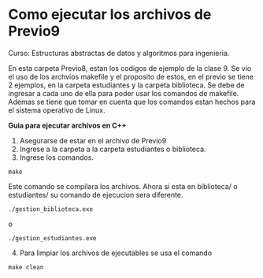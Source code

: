# Como ejecutar los archivos de Previo9
Curso: Estructuras abstractas de datos y algoritmos para ingenieria.

En esta carpeta Previo8, estan los codigos de ejemplo de la clase 9. Se vio el uso de los archvios makefile y el proposito de estos, en el previo se tiene 2 ejemplos, en la carpeta estudiantes y la carpeta biblioteca. Se debe de ingresar a cada uno de ella para poder usar los comandos de makefile. Ademas se tiene que tomar en cuenta que los comandos estan hechos para el sistema operativo de Linux.

**Guia para ejecutar archivos en C++**
1. Asegurarse de estar en el archivo de Previo9
2. Ingrese a la carpeta a la carpeta estudiantes o biblioteca.
3. Ingrese los comandos.

```
make
```

Este comando se compilara los archivos. Ahora si esta en biblioteca/ o estudiantes/ su comando de ejecucion sera diferente.

```
./gestion_biblioteca.exe
```
o

```
./gestion_estudiantes.exe
```
4. Para limpiar los archivos de ejecutables se usa el comando
```
make clean
```
